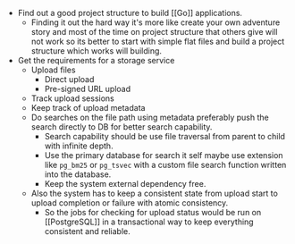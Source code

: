 - Find out a good project structure to build [[Go]] applications.
	- Finding it out the hard way it's more like create your own adventure story and most of the time on project structure that others give will not work so its better to start with simple flat files and build a project structure which works will building.
- Get the requirements for a storage service
	- Upload files
		- Direct upload
		- Pre-signed URL upload
	- Track upload sessions
	- Keep track of upload metadata
	- Do searches on the file path using metadata preferably push the search directly to DB for better search capability.
		- Search capability should be use file traversal from parent to child with infinite depth.
		- Use the primary database for search it self maybe use extension like `pg_bm25` or `pg_tsvec` with a custom file search function written into the database.
		- Keep the system external dependency free.
	- Also the system has to keep a consistent state from upload start to upload completion or failure with atomic consistency.
		- So the jobs for checking for upload status would be run on [[PostgreSQL]] in a transactional way to keep everything consistent and reliable.